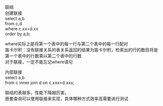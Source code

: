 联结     
创建联接     
select a,b   
from c,d   
where c.xx=d.xx   
order by a,b;   

where实际上是将第一个表中的每一行与第二个表中的每一行配对    
笛卡尔积：没有联接关系的表关系返回的结果为笛卡尔积，检索出的行的数目将是第一个表中的行数乘以第二个表中的行数   
对于联接，一定不能忘记where语句  

内部联接  
select a,b  
from c inner join  d on c.xxx=d.xxx;    

联结的表越多，性能下降越厉害。   
嵌套查询可以使用联接来实现，具体哪种方式效率高需要进行测试  
